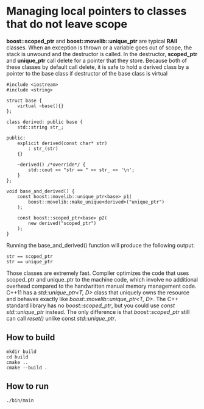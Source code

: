 # Managing local pointers to classes that do not leave scope
**boost::scoped_ptr<T>** and **boost::movelib::unique_ptr** are typical **RAII** classes. When an exception is thrown or a variable goes out of scope, the stack is unwound and the destructor is called. In the destructor, **scoped_ptr<T>** and **unique_ptr<T>** call delete for a pointer that they store. Because both of these classes by default call delete, it is safe to hold a derived class by a pointer to the base class if destructor of the base class is virtual

```
#include <iostream>
#include <string>

struct base {
    virtual ~base(){}
};

class derived: public base {
    std::string str_;

public:
    explicit derived(const char* str)
        : str_(str)
    {}

    ~derived() /*override*/ {
        std::cout << "str == " << str_ << '\n';
    }
};

void base_and_derived() {
    const boost::movelib::unique_ptr<base> p1(
        boost::movelib::make_unique<derived>("unique_ptr")
    );

    const boost::scoped_ptr<base> p2(
        new derived("scoped_ptr")
    );
}

```
Running the base_and_derived() function will produce the following output:
```
str == scoped_ptr
str == unique_ptr
```

Those classes are extremely fast. Compiler optimizes the code that uses scoped_ptr and unique_ptr to the machine code, which involve no additional overhead compared to the handwritten manual memory management code.
C++11 has a *std::unique_ptr<T, D>* class that uniquely owns the resource and behaves exactly like *boost::movelib::unique_ptr<T, D>*.
The C++ standard library has no *boost::scoped_ptr<T>*, but you could use *const std::unique_ptr<T>* instead. The only difference is that *boost::scoped_ptr<T>* still can call *reset()* unlike const *std::unique_ptr<T>*.

## How to build
```
mkdir build
cd build
cmake ..
cmake --build .
```

## How to run
```
./bin/main

```
